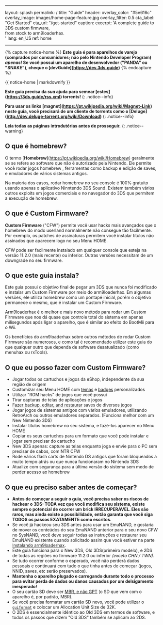 * * *

layout: splash permalink: / title: "Guide" header: overlay_color: "#5e616c" overlay_image: images/home-page-feature.jpg overlay_filter: 0.5 cta_label: "Get Started" cta_url: "/get-started" caption: excerpt: 'A complete guide to 3DS custom firmware,   
from stock to arm9loaderhax.  
' lang: en_US ref: home

* * *

{% capture notice-home %} **Este guia é para aparelhos de varejo (comprados por consumidores; não pelo Nintendo Developer Program) _apenas_! Se você possui um aparelho de desenvolvedor ("PANDA" ou "SNAKE"), cheque o \[devGuide\](https://dev.3ds.guide)** {% endcapture %}

<div class="notice--danger">{{ notice-home | markdownify }}</div>

**Este guia precisa da *sua* ajuda para semear \[estes\](https://3ds.guide/rss.xml) torrents!** {: .notice--info}

**Para usar os links \[magnet\](https://pt.wikipedia.org/wiki/Magnet-Link) neste guia, você precisará de um cliente de torrents como o \[Deluge\](http://dev.deluge-torrent.org/wiki/Download)** {: .notice--info}

**Leia todas as páginas introdutórias antes de prosseguir.** {: .notice--warning}

## O que é homebrew?

O termo \[**Homebrew**\](https://pt.wikipedia.org/wiki/Homebrew) geralmente se se refere ao software que não é autorizado pela Nintendo. Ele permite você rodar jogos homebrew , ferramentas como backup e edição de saves, e emuladores de vários sistemas antigos.

Na maioria dos casos, rodar homebrew no seu console é 100% gratuito usando apenas o aplicativo Ninntendo 3DS Sound. Existem também vários outros exploits em jogos comerciais e no navegador do 3DS que permitem a execução de homebrew.

## O que é Custom Firmware?

**Custom Firmware** ("CFW") permite você usar hacks mais avançados que o homebrew do modo userland normalmente não consegue tão facilmente. Por exemplo, os patches de assinaturas permitem você instalar títulos não assinados que aparecem logo no seu Menu HOME.

CFW pode ser facilmente instalado em qualquer console que esteja na versão 11.2.0 (mais recente) ou inferior. Outras versões necessitam de um downgrade no seu firmware.

## O que este guia instala?

Este guia possui o objetivo final de pegar um 3DS que nunca foi modificado e instalar um Custom Firmware por meio do arm9loaderhax. Em algumas versões, ele utiliza homebrew como um pontapé inicial, porém o objetivo permanece o mesmo, que é instalar um Custom Firmware.

Arm9loaderhax é o melhor e mais novo método para rodar um Custom Firmware que nos dá quase que controle total do sistema em apenas milisegundos após ligar o aparelho, que é similar ao efeito do BootMii para o Wii.

Os benefícios do arm9loaderhax sobre outros métodos de rodar Custom Firmware são numerosos, e como tal é recomendado utilizar este guia do que qualquer outro que dependa de software desatualizado (como menuhax ou rxTools).

## O que eu posso fazer com Custom Firmware?

+ Jogar todos os cartuchos e jogos da eShop, independente da sua região de origem
+ Customizar seu Menu HOME com [temas](https://3dsthem.es/) e [badges](https://badges.3dsthem.es/) personalizados
+ Utilizar "ROM hacks" de jogos que você possui
+ Tirar capturas de telas de aplicações e jogos
+ [Fazer backup, editar, and restaurar](https://gbatemp.net/threads/release-jks-savemanager-homebrew-cia-save-manager.413143/) saves de diversos jogos
+ Jogar jogos de sistemas antigos com vários emuladores, utilizando RetroArch ou outros emuladores separados. (Funciona melhor com um New Nintendo 3DS)
+ Instalar títulos homebrew no seu sistema, e fazê-los aparecer no Menu HOME
+ Copiar os seus cartuchos para um formato que você pode instalar e jogar sem precisar do cartucho
+ New 3DS apenas: capture as telas enquanto joga e envie para o PC sem precisar de cabos, com NTR CFW
+ Rode vários flash carts de Nintendo DS antigos que foram bloqueados a muito tempo atrás ou que nunca funcionaram no Nintendo 3DS
+ Atualize com segurança para a última versão do sistema sem medo de perder acesso ao homebrew

## O que eu preciso saber antes de começar?

+ **Antes de começar a seguir o guia, você precisa saber os riscos de hackear o 3DS: TODA vez que você modifica seu sistema, existe sempre o potencial de ocorrer um brick IRRECUPERÁVEL. Eles são raros, mas ainda existe a possibilidade, então garanta que você siga TODOS os passos EXATAMENTE como escritos.**
+ Se você já hackeou seu 3DS antes para usar um EmuNAND, e gostaria de mover os conteúdos do seu EmuNAND anterior para o seu novo CFW no SysNAND, você deve seguir todas as instruções e restaurar seu EmuNAND existente quando solicitado assim que você estiver na parte [Instalando arm9loaderhax](installing-arm9loaderhax).
+ Este guia funciona para o New 3DS, Old 3DS(primeiro modelo), e 2DS de todas as regiões no firmware 11.2.0 ou inferior *(exceto CHN / TWN)*.
+ Se tudo ocorrer conforme o esperado, você não perderá dados pessoais e continuará com tudo o que tinha antes de começar (jogos, NNID, saves, etc serão preservados).
+ **Mantenha o aparelho plugado e carregando durante todo o processo para evitar perda de dados ou danos causados por um delsigamento inesperado!**
+ O seu cartão SD deve ser [MBR, e não GPT](http://www.howtogeek.com/245610/) (o SD que vem com o aparelho é, por padrão, MBR).
+ Se você precisa formatar um cartão SD novo, você pode utilizar o [`guiformat`](http://www.ridgecrop.demon.co.uk/index.htm?guiformat.htm) e colocar um Allocation Unit Size de 32K.
+ O 2DS é essencialmente idêntico ao Old 3DS em termos de software, e todos os passos que dizem "Old 3DS" também se aplicam ao 2DS.